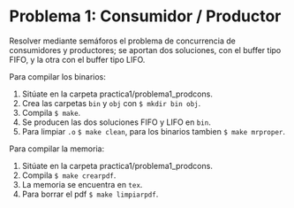 # Problema 1: Consumidor / Productor
Resolver mediante semáforos el problema de concurrencia de consumidores y productores; se aportan dos soluciones, con el buffer tipo FIFO, y la otra con el buffer tipo LIFO.

Para compilar los binarios:

1. Sitúate en la carpeta practica1/problema1_prodcons.
2. Crea las carpetas `bin` y `obj` con `$ mkdir bin obj`.
3. Compila `$ make`.
4. Se producen las dos soluciones FIFO y LIFO en `bin`.
5. Para limpiar `.o` `$ make clean`, para los binarios tambien `$ make mrproper`.

Para compilar la memoria:

1. Sitúate en la carpeta practica1/problema1_prodcons.
2. Compila `$ make crearpdf`.
3. La memoria se encuentra en `tex`.
4. Para borrar el pdf `$ make limpiarpdf`.
